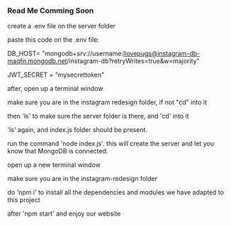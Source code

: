 ### Read Me Comming Soon 


create a .env file on the server folder

paste this code on the .env file:

DB_HOST= "mongodb+srv://username:Ilovepugs@instagram-db-maqfn.mongodb.net/instagram-db?retryWrites=true&w=majority"

JWT_SECRET = "mysecrettoken"

after, open up a terminal window

make sure you are in the instagram redesign folder, if not "cd" into it

then 'ls' to make sure the server folder is there, and 'cd' into it

'ls' again, and index.js folder should be present.

run the command 'node index.js'. this will create the server and let you know that MongoDB is connected.

open up a new terminal window

make sure you are in the instagram-redesign folder

do 'npm i' to install all the dependencies and modules we have adapted to this project

after 'npm start' and enjoy our website